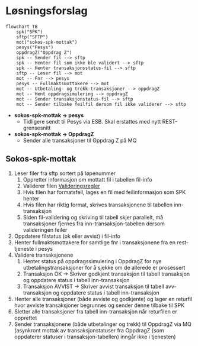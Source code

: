 # Løsningsforslag

````mermaid
flowchart TB
    spk("SPK")
    sftp("SFTP")
    mot("sokos-spk-mottak")
    pesys("Pesys")
    oppdragZ("Oppdrag Z")
    spk -- Sender fil --> sftp
    spk -- Henter fil som ikke ble validert --> sftp
    spk -- Henter transaksjonsstatus-fil --> sftp
    sftp -- Leser fil --> mot
    mot -- Fnr --> pesys
    pesys -- Fullmaktsmottakere --> mot
    mot -- Utbetaling- og trekk-transaksjoner --> oppdragZ
    mot -- Hent oppdragsimulering --> oppdragZ
    mot -- Sender transaksjonstatus-fil --> sftp
    mot -- Sender tilbake feilfil dersom fil ikke validerer --> sftp
````

* **sokos-spk-mottak &rarr; pesys** 
  * Tidligere sendt til Pesys via ESB. Skal erstattes med nytt REST-grensesnitt
* **sokos-spk-mottak &rarr; OppdragZ**
  * Sender alle transaksjoner til Oppdrag Z på MQ

## Sokos-spk-mottak

1. Leser filer fra sftp sortert på løpenummer
    1. Oppretter informasjon om mottatt fil i tabellen fil-info
    2. Validerer filen [Valideringsregler](Filformatvalidering.md)
      1. Hvis filen har formatsfeil, lages en fil med feilinformasjon som SPK henter
      2. Hvis filen har riktig format, skrives transaksjonene til tabellen inn-transaksjon
      3. Siden fil-validering og skriving til tabell skjer parallelt, må transaksjoner fjernes fra inn-transaksjon-tabellen dersom valideringen feiler
2. Oppdatere filstatus (ok eller avvist) i fil-info
4. Henter fullmaktsmottakere for samtlige fnr i transaksjonene fra en rest-tjeneste i pesys
5. Validere transaksjonene
   1. Henter status på oppdragssimulering i OppdragZ for nye utbetalingstransaksjoner for å sjekke om de allerede er prosessert  
   2. Transaksjon OK -> Skriver godkjent transaksjon til tabell transaksjon og oppdatere status i tabell inn-transaksjon
   3. Transaksjon AVVIST -> Skriver avvist transaksjon til tabell avv-transaksjon og oppdatere status i tabell inn-transaksjon
6. Henter alle transaksjoner (både avviste og godkjente) og lager en returfil hvor avviste transaksjoner begrunnes og sender denne tilbake til SPK
7. Sletter alle transaksjoner fra tabell inn-transaksjon når returfilen er opprettet
8. Sender transaksjonene (både utbetalinger og trekk) til OppdragZ via MQ (asynkront mottak av transaksjonstatuser fra OppdragZ (som oppdaterer statuser i transaksjon-tabellen) inngår ikke i tjenesten)

